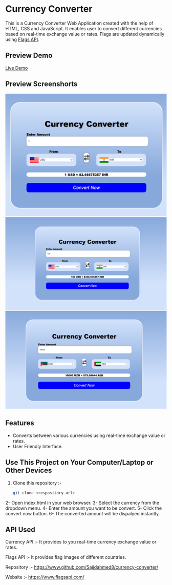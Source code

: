 # Currency Converter
This is a Currency Converter Web Application created with the help of HTML, CSS and JavaScript. It enables user to convert different currencies based on real-time exchange value or rates. 
Flags are updated dynamically using [Flags API](https://flagsapi.com/).

## Preview Demo
[Live Demo](https://cunconvert.netlify.app/)

## Preview Screenshorts
![Currency Converter Preview](img1.png)
![Currency Converter Preview](img2.png)
![Currency Converter Preview](img3.png)

## Features

- Converts between various currencies using real-time exchange value or rates.
- User Friendly Interface.

## Use This Project on Your Computer/Laptop or Other Devices

1. Clone this repository :-

   ```bash
   git clone <respository-url>

2- Open index.html in your web browser.
3- Select the currency from the dropdown menu.
4- Enter the amount you want to be convert.
5- Click the convert now button.
6- The converted amount will be dispalyed instantly.

## API Used

Currency API :- It provides to you real-time currency exchange value or rates.

Flags API :- It provides flag images of different countries.

Repository :- https://www.github.com/Sajidahmed8/currency-converter/

Website :- https://www.flagsapi.com/
